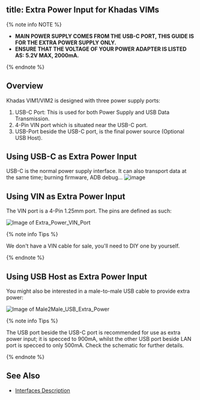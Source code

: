title: Extra Power Input for Khadas VIMs
---

{% note info NOTE %}

* **MAIN POWER SUPPLY COMES FROM THE USB-C PORT, THIS GUIDE IS FOR THE EXTRA POWER SUPPLY ONLY.**
* **ENSURE THAT THE VOLTAGE OF YOUR POWER ADAPTER IS LISTED AS: 5.2V MAX, 2000mA.**

{% endnote %}

## Overview
Khadas VIM1/VIM2 is designed with three power supply ports:

1. USB-C Port: This is used for both Power Supply and USB Data Transmission.
2. 4-Pin VIN port which is situated near the USB-C port.
3. USB-Port beside the USB-C port, is the final power source (Optional USB Host).

## Using USB-C as Extra Power Input
USB-C is the normal power supply interface. It can also transport data at the same time; burning firmware, ADB debug...
![image](/images/vim1/usbc_extra_power.png)

## Using VIN as Extra Power Input
The VIN port is a 4-Pin 1.25mm port. The pins are defined as such:
   
![Image of Extra_Power_VIN_Port](/images/vim1/vin_extra_power.png)

{% note info Tips %}

We don't have a VIN cable for sale, you'll need to DIY one by yourself.

{% endnote %}

## Using USB Host as Extra Power Input
You might also be interested in a male-to-male USB cable to provide extra power:

![Image of Male2Male_USB_Extra_Power](/images/vim1/usb_host_extra_power.png)

{% note info Tips %}

The USB port beside the USB-C port is recommended for use as extra power input; it is specced to 900mA, whilst the other USB port beside LAN port is specced to only 500mA. Check the schematic for further details.

{% endnote %}

## See Also
* [Interfaces Description](/vim1/VimInterfaces.html)
